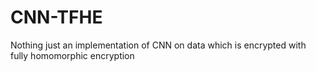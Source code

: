 # CNN-TFHE
Nothing just an implementation of CNN on data which is encrypted with fully homomorphic encryption
